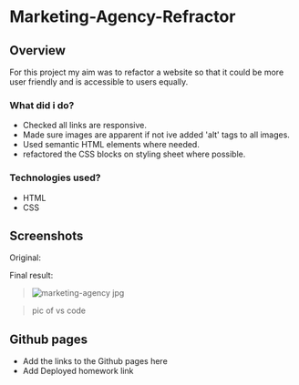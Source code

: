 # Marketing-Agency-Refractor

## Overview

For this project my aim was to refactor a website so that it could be more user friendly and is accessible to users equally.

### What did i do?

- Checked all links are responsive.
- Made sure images are apparent if not ive added 'alt' tags to all images.
- Used semantic HTML elements where needed.
- refactored the CSS blocks on styling sheet where possible.

### Technologies used?

- HTML
- CSS

## Screenshots

Original:

Final result:
> ![marketing-agency jpg](https://user-images.githubusercontent.com/87497969/133906411-bdaadbbc-8c7b-4ef6-b671-48c68037ce85.png)

> pic of vs code

## Github pages

- Add the links to the Github pages here
- Add Deployed homework link

